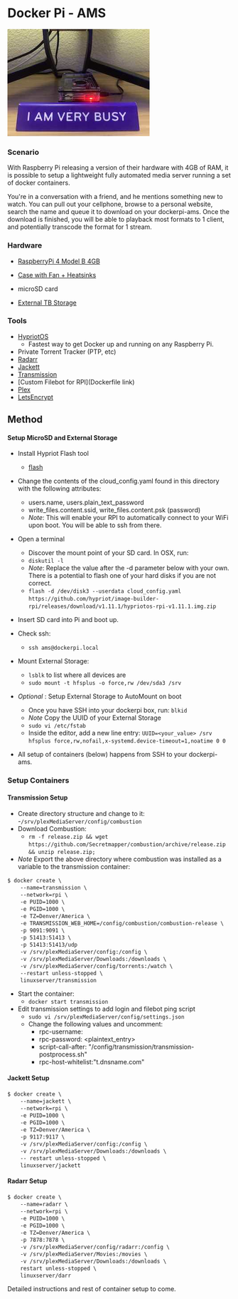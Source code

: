 # Docker Pi - AMS
![Automated Media Server via Docker on Raspberry Pi](https://github.com/Hareet/dockerpi-ams/blob/880e3b71fda576a729a2811e54bb8d9389f7f04e/ams.jpg)

### Scenario

With Raspberry Pi releasing a version of their hardware with 4GB of RAM, it is possible to setup a lightweight fully automated media server running a set of docker containers. 

You're in a conversation with a friend, and he mentions something new to watch. You can pull out your cellphone, browse to a personal website, search the name and queue it to download on your dockerpi-ams. Once the download is finished, you will be able to playback most formats to 1 client, and potentially transcode the format for 1 stream.

### Hardware

- [RaspberryPi 4 Model B 4GB](https://chicagodist.com/products/raspberry-pi-4-model-b-4gb?src=raspberrypi)

- [Case with Fan + Heatsinks](https://www.amazon.com/Miuzei-Raspberry-Cooling-Heat-Sinks-Included/dp/B07TTN1M7G/ref=sr_1_4?keywords=raspberry+pi+4+case&qid=1567271850&s=gateway&sr=8-4)

- microSD card 

- [External TB Storage](https://www.amazon.com/LaCie-Professional-USB-C-External-STHA4000800/dp/B07G8JT7XN/ref=sr_1_3?keywords=lacie+d2&qid=1567272355&s=gateway&sr=8-3)

### Tools

- [HypriotOS](https://blog.hypriot.com/)
    - Fastest way to get Docker up and running on any Raspberry Pi.
- Private Torrent Tracker (PTP, etc)
- [Radarr](https://github.com/Radarr/Radarr)
- [Jackett](https://github.com/Jackett/Jackett)
- [Transmission](https://github.com/linuxserver/docker-transmission)
- [Custom Filebot for RPI](Dockerfile link)
- [Plex](https://github.com/plexinc/pms-docker)
- [LetsEncrypt](https://github.com/linuxserver/docker-letsencrypt)

## Method

#### Setup MicroSD and External Storage

- Install Hypriot Flash tool
    - [flash](https://github.com/hypriot/flash)
- Change the contents of the cloud_config.yaml found in this directory with the following attributes:
    - users.name, users.plain_text_password
    - write_files.content.ssid, write_files.content.psk (password)
    - *Note*: This will enable your RPI to automatically connect to your WiFi upon boot. You will be able to ssh from there.
- Open a terminal
    - Discover the mount point of your SD card. In OSX, run: 
    - `diskutil -l`
    - *Note*: Replace the value after the -d parameter below with your own. There is a potential to flash one of your hard disks if you are not correct.
    - `flash -d /dev/disk3 --userdata cloud_config.yaml https://github.com/hypriot/image-builder-rpi/releases/download/v1.11.1/hypriotos-rpi-v1.11.1.img.zip`
- Insert SD card into Pi and boot up.
- Check ssh:
    - `ssh ams@dockerpi.local`

- Mount External Storage:
    - `lsblk` to list where all devices are
    - `sudo mount -t hfsplus -o force,rw /dev/sda3 /srv` 
- *Optional* : Setup External Storage to AutoMount on boot
    - Once you have SSH into your dockerpi box, run: `blkid`
    - *Note* Copy the UUID of your External Storage
    - `sudo vi /etc/fstab`
    - Inside the editor, add a new line entry:
    `UUID=<your_value> /srv hfsplus force,rw,nofail,x-systemd.device-timeout=1,noatime 0 0`

- All setup of containers (below) happens from SSH to your dockerpi-ams.

### Setup Containers

#### Transmission Setup
- Create directory structure and change to it: 
    -`/srv/plexMediaServer/config/combustion`
- Download Combustion: 
    - `rm -f release.zip && wget https://github.com/Secretmapper/combustion/archive/release.zip && unzip release.zip;`
- *Note* Export the above directory where combustion was installed as a variable to the transmission container:

```
$ docker create \
    --name=transmission \
    --network=rpi \
    -e PUID=1000 \
    -e PGID=1000 \
    -e TZ=Denver/America \
    -e TRANSMISSION_WEB_HOME=/config/combustion/combustion-release \
    -p 9091:9091 \
    -p 51413:51413 \
    -p 51413:51413/udp
    -v /srv/plexMediaServer/config:/config \
    -v /srv/plexMediaServer/Downloads:/downloads \
    -v /srv/plexMediaServer/config/torrents:/watch \
    --restart unless-stopped \
    linuxserver/transmission
```

- Start the container:
    - `docker start transmission`
- Edit transmission settings to add login and filebot ping script
    - `sudo vi /srv/plexMediaServer/config/settings.json`
    - Change the following values and uncomment:
        - rpc-username: <username>
        - rpc-password: <plaintext_entry>
        - script-call-after: "/config/transmission/transmission-postprocess.sh"
        - rpc-host-whitelist:"t.dnsname.com"

#### Jackett Setup
```
$ docker create \
    --name=jackett \
    --network=rpi \
    -e PUID=1000 \
    -e PGID=1000 \
    -e TZ=Denver/America \
    -p 9117:9117 \
    -v /srv/plexMediaServer/config:/config \
    -v /srv/plexMediaServer/Downloads:/downloads \
    -- restart unless-stopped \
    linuxserver/jackett
```

#### Radarr Setup
```
$ docker create \
    --name=radarr \
    --network=rpi \
    -e PUID=1000 \
    -e PGID=1000 \
    -e TZ=Denver/America \
    -p 7878:7878 \
    -v /srv/plexMediaServer/config/radarr:/config \
    -v /srv/plexMediaServer/Movies:/movies \
    -v /srv/plexMediaServer/Downloads:/downloads \
    restart unless-stopped \
    linuxserver/darr
```

Detailed instructions and rest of container setup to come.








